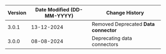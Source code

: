 | **Version** | **Date Modified (DD-MM-YYYY)** | **Change History**                          |
|-------------|--------------------------------|---------------------------------------------|
| 3.0.1       |  13-12-2024                    | Removed Deprecated **Data connector**       |
| 3.0.0       |  08-08-2024                    | Deprecating data connectors                 |